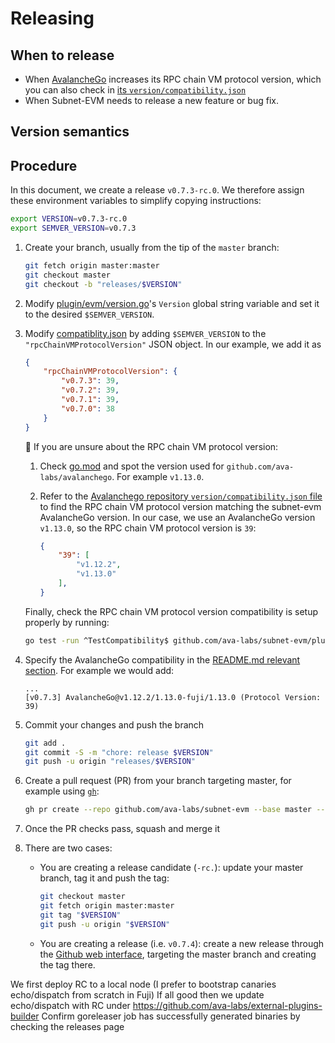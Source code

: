 # Releasing

## When to release

- When [AvalancheGo](https://github.com/ava-labs/avalanchego/releases) increases its RPC chain VM protocol version, which you can also check in [its `version/compatibility.json`](https://github.com/ava-labs/avalanchego/blob/master/version/compatibility.json)
- When Subnet-EVM needs to release a new feature or bug fix.

## Version semantics

## Procedure

In this document, we create a release `v0.7.3-rc.0`. We therefore assign these environment variables to simplify copying instructions:

```bash
export VERSION=v0.7.3-rc.0
export SEMVER_VERSION=v0.7.3
```

1. Create your branch, usually from the tip of the `master` branch:

    ```bash
    git fetch origin master:master
    git checkout master
    git checkout -b "releases/$VERSION"
    ```

1. Modify [plugin/evm/version.go](../../plugin/evm/version.go)'s `Version` global string variable and set it to the desired `$SEMVER_VERSION`.
1. Modify [compatiblity.json](../../compatibility.json) by adding `$SEMVER_VERSION` to the `"rpcChainVMProtocolVersion"` JSON object. In our example, we add it as

    ```json
    {
        "rpcChainVMProtocolVersion": {
            "v0.7.3": 39,
            "v0.7.2": 39,
            "v0.7.1": 39,
            "v0.7.0": 38
        }
    }
    ```

    💁 If you are unsure about the RPC chain VM protocol version:

    1. Check [go.mod](../../go.mod) and spot the version used for `github.com/ava-labs/avalanchego`. For example `v1.13.0`.
    1. Refer to the [Avalanchego repository `version/compatibility.json` file](https://github.com/ava-labs/avalanchego/blob/master/version/compatibility.json) to find the RPC chain VM protocol version matching the subnet-evm AvalancheGo version. In our case, we use an AvalancheGo version `v1.13.0`, so the RPC chain VM protocol version is `39`:

        ```json
        {
            "39": [
                "v1.12.2",
                "v1.13.0"
            ],
        }
        ```

    Finally, check the RPC chain VM protocol version compatibility is setup properly by running:

    ```bash
    go test -run ^TestCompatibility$ github.com/ava-labs/subnet-evm/plugin/evm
    ```

1. Specify the AvalancheGo compatibility in the [README.md relevant section](../../README.md#avalanchego-compatibility). For example we would add:

    ```text
    ...
    [v0.7.3] AvalancheGo@v1.12.2/1.13.0-fuji/1.13.0 (Protocol Version: 39)
    ```

1. Commit your changes and push the branch

    ```bash
    git add .
    git commit -S -m "chore: release $VERSION"
    git push -u origin "releases/$VERSION"
    ```

1. Create a pull request (PR) from your branch targeting master, for example using [`gh`](https://cli.github.com/):

    ```bash
    gh pr create --repo github.com/ava-labs/subnet-evm --base master --title "chore: release $VERSION"
    ```

1. Once the PR checks pass, squash and merge it
1. There are two cases:
    - You are creating a release candidate (`-rc.`): update your master branch, tag it and push the tag:

        ```bash
        git checkout master
        git fetch origin master:master
        git tag "$VERSION"
        git push -u origin "$VERSION"
        ```

    - You are creating a release (i.e. `v0.7.4`): create a new release through the [Github web interface](https://github.com/ava-labs/subnet-evm/releases/new), targeting the master branch and creating the tag there.

We first deploy RC to a local node (I prefer to bootstrap canaries echo/dispatch from scratch in Fuji)
If all good then we update echo/dispatch with RC under <https://github.com/ava-labs/external-plugins-builder>
Confirm goreleaser job has successfully generated binaries by checking the releases page
